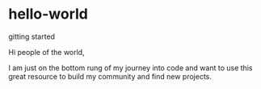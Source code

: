 # hello-world
gitting started


Hi people of the world,

I am just on the bottom rung of my journey into code and want to use this great resource to build my community and find new projects.
